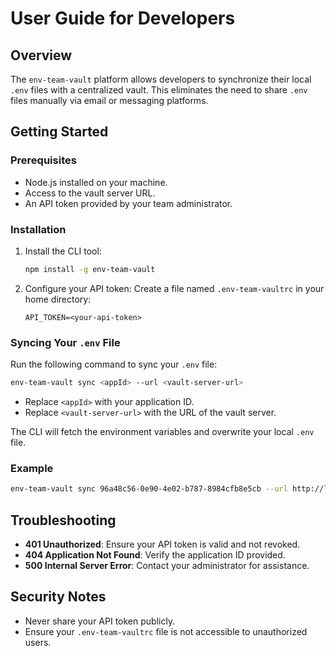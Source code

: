 # User Guide for Developers

## Overview
The `env-team-vault` platform allows developers to synchronize their local `.env` files with a centralized vault. This eliminates the need to share `.env` files manually via email or messaging platforms.

## Getting Started

### Prerequisites
- Node.js installed on your machine.
- Access to the vault server URL.
- An API token provided by your team administrator.

### Installation
1. Install the CLI tool:
   ```bash
   npm install -g env-team-vault
   ```

2. Configure your API token:
   Create a file named `.env-team-vaultrc` in your home directory:
   ```plaintext
   API_TOKEN=<your-api-token>
   ```

### Syncing Your `.env` File
Run the following command to sync your `.env` file:
```bash
env-team-vault sync <appId> --url <vault-server-url>
```
- Replace `<appId>` with your application ID.
- Replace `<vault-server-url>` with the URL of the vault server.

The CLI will fetch the environment variables and overwrite your local `.env` file.

### Example
```bash
env-team-vault sync 96a48c56-0e90-4e02-b787-8984cfb8e5cb --url http://localhost:3000
```

## Troubleshooting
- **401 Unauthorized**: Ensure your API token is valid and not revoked.
- **404 Application Not Found**: Verify the application ID provided.
- **500 Internal Server Error**: Contact your administrator for assistance.

## Security Notes
- Never share your API token publicly.
- Ensure your `.env-team-vaultrc` file is not accessible to unauthorized users.
